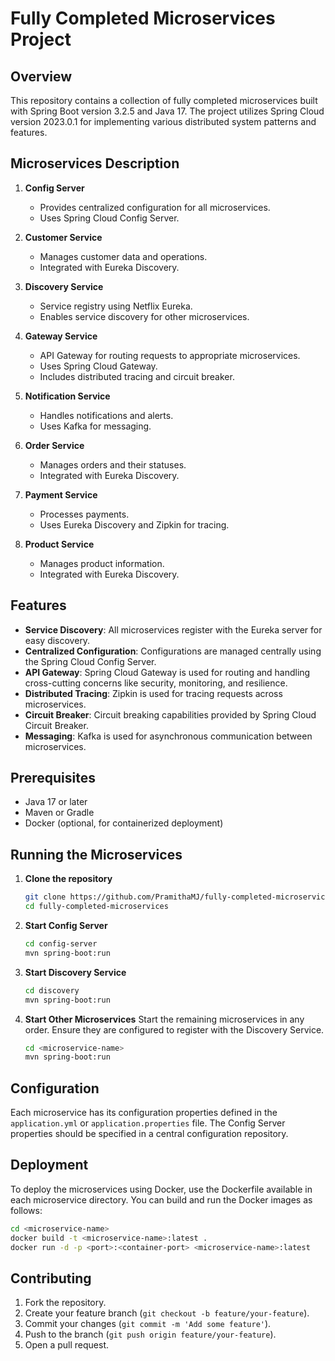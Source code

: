 # Fully Completed Microservices Project

## Overview

This repository contains a collection of fully completed microservices built with Spring Boot version 3.2.5 and Java 17. The project utilizes Spring Cloud version 2023.0.1 for implementing various distributed system patterns and features.

## Microservices Description

1. **Config Server**
    - Provides centralized configuration for all microservices.
    - Uses Spring Cloud Config Server.

2. **Customer Service**
    - Manages customer data and operations.
    - Integrated with Eureka Discovery.

3. **Discovery Service**
    - Service registry using Netflix Eureka.
    - Enables service discovery for other microservices.

4. **Gateway Service**
    - API Gateway for routing requests to appropriate microservices.
    - Uses Spring Cloud Gateway.
    - Includes distributed tracing and circuit breaker.

5. **Notification Service**
    - Handles notifications and alerts.
    - Uses Kafka for messaging.

6. **Order Service**
    - Manages orders and their statuses.
    - Integrated with Eureka Discovery.

7. **Payment Service**
    - Processes payments.
    - Uses Eureka Discovery and Zipkin for tracing.

8. **Product Service**
    - Manages product information.
    - Integrated with Eureka Discovery.

## Features

- **Service Discovery**: All microservices register with the Eureka server for easy discovery.
- **Centralized Configuration**: Configurations are managed centrally using the Spring Cloud Config Server.
- **API Gateway**: Spring Cloud Gateway is used for routing and handling cross-cutting concerns like security, monitoring, and resilience.
- **Distributed Tracing**: Zipkin is used for tracing requests across microservices.
- **Circuit Breaker**: Circuit breaking capabilities provided by Spring Cloud Circuit Breaker.
- **Messaging**: Kafka is used for asynchronous communication between microservices.

## Prerequisites

- Java 17 or later
- Maven or Gradle
- Docker (optional, for containerized deployment)

## Running the Microservices

1. **Clone the repository**
   ```sh
   git clone https://github.com/PramithaMJ/fully-completed-microservices.git
   cd fully-completed-microservices
   ```

2. **Start Config Server**
   ```sh
   cd config-server
   mvn spring-boot:run
   ```

3. **Start Discovery Service**
   ```sh
   cd discovery
   mvn spring-boot:run
   ```

4. **Start Other Microservices**
   Start the remaining microservices in any order. Ensure they are configured to register with the Discovery Service.

   ```sh
   cd <microservice-name>
   mvn spring-boot:run
   ```

## Configuration

Each microservice has its configuration properties defined in the `application.yml` or `application.properties` file. The Config Server properties should be specified in a central configuration repository.

## Deployment

To deploy the microservices using Docker, use the Dockerfile available in each microservice directory. You can build and run the Docker images as follows:

```sh
cd <microservice-name>
docker build -t <microservice-name>:latest .
docker run -d -p <port>:<container-port> <microservice-name>:latest
```

## Contributing

1. Fork the repository.
2. Create your feature branch (`git checkout -b feature/your-feature`).
3. Commit your changes (`git commit -m 'Add some feature'`).
4. Push to the branch (`git push origin feature/your-feature`).
5. Open a pull request.